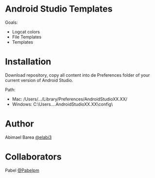 # Android Studio Templates

Goals:

  - Logcat colors
  - File Templates
  - Templates

# Installation

Download repository, copy all content into de Preferences folder of your current version of Android Studio.

Path:

  - Mac: /Users/.../Library/Preferences/AndroidStudioXX.XX/
  - Windows: C:\Users\...\.AndroidStudioXX.XX\config\

# Author

Abimael Barea [@elabi3](https://github.com/elabi3)

# Collaborators

Pabel [@Pabelpm](https://github.com/Pabelpm)
